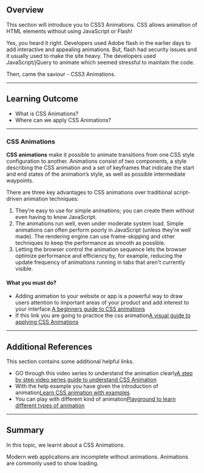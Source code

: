 ## Overview
This section will introduce you to CSS3 Animations. CSS allows animation of HTML elements without using JavaScript or Flash!

Yes, you heard it right. Developers used Adobe flash in the earlier days to add interactive and appealing animations. But, flash had security issues and it usually used to make the site heavy. The developers used JavaScript/jQuery to animate which seemed stressful to maintain the code.

Then, came the saviour - CSS3 Animations.

---
## Learning Outcome

- What is CSS Animations?
- Where can we apply CSS Animations?

---

### CSS Animations



**CSS animations** make it possible to animate transitions from one CSS style configuration to another. Animations consist of two components, a style describing the CSS animation and a set of keyframes that indicate the start and end states of the animation’s style, as well as possible intermediate waypoints.

There are three key advantages to CSS animations over traditional script-driven animation techniques:

1.  They’re easy to use for simple animations; you can create them without even having to know JavaScript.
2.  The animations run well, even under moderate system load. Simple animations can often perform poorly in JavaScript (unless they’re well made). The rendering engine can use frame-skipping and other techniques to keep the performance as smooth as possible.
3.  Letting the browser control the animation sequence lets the browser optimize performance and efficiency by, for example, reducing the update frequency of animations running in tabs that aren't currently visible.

#### What you must do?

- Adding animation to your website or app is a powerful way to draw users attention to important areas of your product and add interest to your interface.[A beginners guide to CSS animations](https://thoughtbot.com/blog/css-animation-for-beginners)
- If this link you are going to practice the css animation[A visual guide to applying CSS Animations](https://marksheet.io/css-animations.html)

---
## Additional References

This section contains some additional helpful links.

- GO through this video series to understand the animation clearly[A step by step video series guide to understand CSS Animation](https://www.youtube.com/watch?v=8kK-cA99SA0)
- With the help example you have given the introduction of animation[Learn CSS animation with examples](https://flaviocopes.com/css-animations/)
- You can play with different kind of animation[Playground to learn different types of animation](http://animista.net/)

---
## Summary

In this topic, we learnt about a CSS Animations.

Modern web applications are incomplete without animations. Animations are commonly used to show loading.

